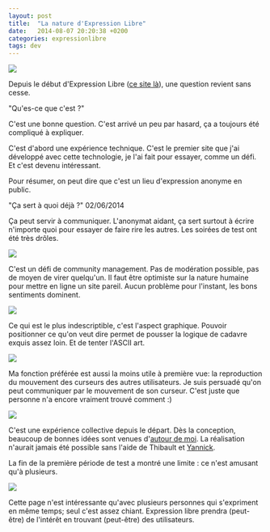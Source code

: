 ```yaml
---
layout: post
title:  "La nature d'Expression Libre"
date:   2014-08-07 20:20:38 +0200
categories: expressionlibre
tags: dev
---
```


<img src="{{ site.url }}/assets/images/EL_wtf/bob.png"/>

Depuis le début d'Expression Libre ([ce site là](http://www.expressionlib.re)), une question revient sans cesse.

"Qu'es-ce que c'est ?"

C'est une bonne question. C'est arrivé un peu par hasard, ça a toujours été compliqué à expliquer.

C'est d'abord une expérience technique. C'est le premier site que j'ai développé avec cette technologie, je l'ai fait pour essayer, comme un défi. Et c'est devenu intéressant.

<!--more-->

Pour résumer, on peut dire que c'est un lieu d'expression anonyme en public.

"Ça sert à quoi déjà ?" 02/06/2014

Ça peut servir à communiquer. L'anonymat aidant, ça sert surtout à écrire n'importe quoi pour essayer de faire rire les autres. Les soirées de test ont été très drôles.

<img src="{{ site.url }}/assets/images/EL_wtf/ELcaca.png"/>

C'est un défi de community management. Pas de modération possible, pas de moyen de virer quelqu'un. Il faut être optimiste sur la nature humaine pour mettre en ligne un site pareil. Aucun problème pour l'instant, les bons sentiments dominent.

<img src="{{ site.url }}/assets/images/EL_wtf/ELliste.png"/>

Ce qui est le plus indescriptible, c'est l'aspect graphique. Pouvoir positionner ce qu'on veut dire permet de pousser la logique de cadavre exquis assez loin. Et de tenter l'ASCII art.

<img src="{{ site.url }}/assets/images/EL_wtf/ELsurfer.png"/>

Ma fonction préférée est aussi la moins utile à première vue: la reproduction du mouvement des curseurs des autres utilisateurs. Je suis persuadé qu'on peut communiquer par le mouvement de son curseur. C'est juste que personne n'a encore vraiment trouvé comment :)

<img src="{{ site.url }}/assets/images/EL_wtf/ELswag.png"/>

C'est une expérience collective depuis le départ. Dès la conception, beaucoup de bonnes idées sont venues d'[autour de moi](http://simplon.co). La réalisation n'aurait jamais été possible sans l'aide de Thibault et [Yannick](https://github.com/yaf).

La fin de la première période de test a montré une limite : ce n'est amusant qu'à plusieurs.

<img src="{{ site.url }}/assets/images/EL_wtf/ELseul.png"/>

Cette page n'est intéressante qu'avec plusieurs personnes qui s'expriment en même temps; seul c'est assez chiant. Expression libre prendra (peut-être) de l'intérêt en trouvant (peut-être) des utilisateurs.